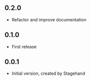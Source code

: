 ## 0.2.0

- Refactor and improve documentation

## 0.1.0

- First release

## 0.0.1

- Initial version, created by Stagehand
